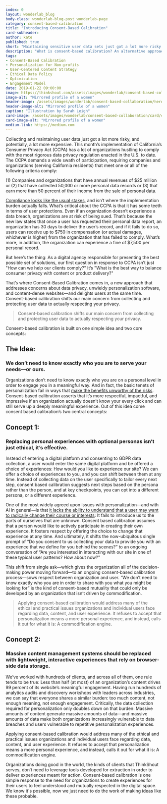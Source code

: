 ```yaml
---
index: 0
layout: wonderlab_blog
body-class: wonderlab-blog-post wonderlab-page
category: consent-based-calibration
title: "Introducing Consent-Based Calibration"
card-subheader:
author: kate
published: true
short: "Maintaining sensitive user data sets just got a lot more risky and a lot more expensive. It's time to shift the conversation from collecting and protecting user data to respecting user autonomy and privacy. That's where consent-based calibration comes in."
description: "What is consent-based calibration? An alternative approach to personalization for nonprofits and social-change organizations."
tags:
- Consent-Based Calibration
- Personalization for Non-profits
- User-Centered Content Strategy
- Ethical Data Policy
- Optimization
- Engagement Model
date: 2019-01-22 09:00:00
image: https://thinkshout.com/assets/images/wonderlab/consent-based-collaboration/card/cbc-intro-card.jpg
image-alt: "Mirrored profile of a women"
header-image: /assets/images/wonderlab/consent-based-collaboration/hero/cbc-intro.jpg
header-image-alt: "Mirrored profile of a women"
caption: "Illustration by Sarah Leigh"
card-image: /assets/images/wonderlab/consent-based-collaboration/card/cbc-intro-card.jpg
card-image-alt: "Mirrored profile of a women"
medium-link: https://medium.com
---
```


Collecting and maintaining user data just got a lot more risky, and potentially, a lot more expensive. This month’s implementation of California’s Consumer Privacy Act (CCPA) has a lot of organizations hustling to comply with the most rigorous data privacy regulation enacted in the U.S. to date. The CCPA demands a wide swath of participation, requiring companies and organizations (serving California residents) that meet one or all of the following criteria comply:

(1) Companies and organizations that have annual revenues of $25 million or (2) that have collected 50,000 or more personal data records or (3) that earn more than 50 percent of their income from the sale of personal data.

[Compliance looks like the usual stakes](https://oag.ca.gov/privacy/ccpa), and isn’t where the implementation burden actually falls. What’s critical about the CCPA is that it has some teeth in terms of user protections. Even if an organization doesn’t experience a data breach, organizations are at risk of being sued. That’s because the new law states that once a user has requested their personal data report, an organization has 30 days to deliver the user’s record, and if it fails to do so, users can receive up to $750 in compensation (or actual damages, whichever is higher) from the organization that has failed to comply. What’s more, in addition, the organization can experience a fine of $7,500 per personal record.

But here’s the thing: As a digital agency responsible for presenting the best possible set of solutions, our first question in response to CCPA isn’t just "How can we help our clients comply?" It’s "What is the best way to balance consumer privacy with content or product delivery?"

That’s where Consent-Based Calibration comes in, a new approach that addresses concerns about data privacy, unwieldy personalization software, and content-dense websites—and delights users at the same time. Consent-based calibration shifts our main concern from collecting and protecting user data to actually respecting your privacy.

>Consent-based calibration shifts our main concern from collecting and protecting user data to actually respecting your privacy.

Consent-based calibration is built on one simple idea and two core concepts:

## The Idea:

### We don’t need to know exactly who you are to serve your needs—or ours.

Organizations don’t need to know exactly who you are on a personal level in order to engage you in a meaningful way. And in fact, the basic tenets of personalization fail in ways that [make the benefits unworthy of the risks](https://www.nytimes.com/2019/11/05/opinion/personalization-privacy.html). Consent-based calibration asserts that it’s more respectful, impactful, and impressive if an organization actually doesn’t know your every click and can still serve up a deeply meaningful experience. Out of this idea come consent based calibration’s two central concepts:

## Concept 1:

### Replacing personal experiences with optional personas isn’t just ethical, it’s effective.

Instead of entering a digital platform and consenting to GDPR data collection, a user would enter the same digital platform and be offered a choice of experiences: How would you like to experience our site? We can offer a choice of experiences to you, and you can shift between them at any time. Instead of collecting data on the user specifically to tailor every next step, consent based calibration suggests next steps based on the persona rather than the person, and at key checkpoints, you can opt into a different persona, or a different experience.

One of the most widely agreed upon issues with personalization—and with AI in general—is that [it lacks the ability to understand that a user may want to radically change their course or interests](https://medium.com/inclusive-software/describing-personas-af992e3fc527): It fails to introduce us to the parts of ourselves that are unknown. Consent based calibration assumes that a person would like to actively participate in creating their own experience. It fosters respect by offering the choice to change that experience at any time.
And ultimately, it shifts the now-ubiquitous single prompt of  “Do you consent to us collecting your data to provide you with an experience that we define for you behind the scenes?” to an ongoing conversation of “Are you interested in interacting with our site in one of these typical user patterns? How about now?”

This shift from single ask—which gives the organization all of the decision-making power moving forward—to an ongoing consent-based calibration process—sows respect between organization and user. “We don’t need to know exactly who you are in order to share with you what you might be looking for” is the kind of consent-based mutuality that could only be developed by an organization that isn’t driven by commodification.

>Applying consent-based calibration would address many of the ethical and practical issues organizations and individual users face regarding data, content, and user experience. It refuses to accept that personalization means a more personal experience, and instead, calls it out for what it is: A commodification engine.

## Concept 2:

### Massive content management systems should be replaced with lightweight, interactive experiences that rely on browser-side data storage.

We’ve worked with hundreds of clients, and across all of them, one rule tends to be true: Less than half (at most) of an organization’s content drives 99 percent of its website’s meaningful engagement. Having run hundreds of analytics audits and discovery workshops with leaders across industries, we can say that everyone shares a similar burden: too much content, not enough meaning, not enough engagement. Critically, the data collection required for personalization only doubles down on that burden: Massive amounts of content generate massive amounts of data—and massive amounts of data make both organizations increasingly vulnerable to data breaches and users vulnerable to repetitive personalization experiences.

Applying consent-based calibration would address many of the ethical and practical issues organizations and individual users face regarding data, content, and user experience. It refuses to accept that personalization means a more personal experience, and instead, calls it out for what it is: A commodification engine.

Organizations doing good in the world, the kinds of clients that ThinkShout serves, don’t need to leverage tools developed for extraction in order to deliver experiences meant for action. Consent-based calibration is one simple response to the need for organizations to create experiences for their users to feel understood and mutually respected in the digital space. We know it's possible, now we just need to do the work of making ideas like these probable.
